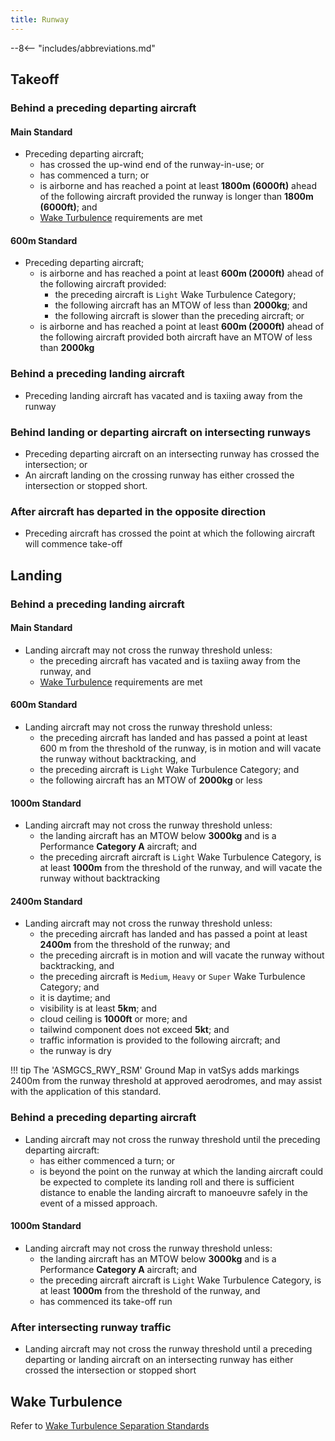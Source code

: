 ```yaml
---
title: Runway
---
```


--8<-- "includes/abbreviations.md"

## Takeoff
### Behind a preceding departing aircraft
#### Main Standard
- Preceding departing aircraft;  
    - has crossed the up-wind end of the runway-in-use; or  
    - has commenced a turn; or  
    - is airborne and has reached a point at least **1800m (6000ft)** ahead of the following aircraft provided the runway is longer than **1800m (6000ft)**; and  
    - [Wake Turbulence](#wake-turbulence) requirements are met

#### 600m Standard
- Preceding departing aircraft;  
    - is airborne and has reached a point at least **600m (2000ft)** ahead of the following aircraft provided:  
        - the preceding aircraft is `Light` Wake Turbulence Category;  
        - the following aircraft has an MTOW of less than **2000kg**; and  
        - the following aircraft is slower than the preceding aircraft; or  
    - is airborne and has reached a point at least **600m (2000ft)** ahead of the following aircraft provided both aircraft have an MTOW of less than **2000kg**

### Behind a preceding landing aircraft
- Preceding landing aircraft has vacated and is taxiing away from the runway

### Behind landing or departing aircraft on intersecting runways
- Preceding departing aircraft on an intersecting runway has crossed the intersection; or  
- An aircraft landing on the crossing runway has either crossed the intersection or stopped short.

### After aircraft has departed in the opposite direction
- Preceding aircraft has crossed the point at which the following aircraft will commence take-off

## Landing
### Behind a preceding landing aircraft
#### Main Standard
- Landing aircraft may not cross the runway threshold unless:  
    - the preceding aircraft has vacated and is taxiing away from the runway, and  
    - [Wake Turbulence](#wake-turbulence) requirements are met

#### 600m Standard
- Landing aircraft may not cross the runway threshold unless:  
    - the preceding aircraft has landed and has passed a point at least 600 m from the threshold of the runway, is in motion and will vacate the runway without backtracking, and  
    - the preceding aircraft is `Light` Wake Turbulence Category; and  
    - the following aircraft has an MTOW of **2000kg** or less

#### 1000m Standard
- Landing aircraft may not cross the runway threshold unless:  
    - the landing aircraft has an MTOW below **3000kg** and is a Performance **Category A** aircraft; and  
    - the preceding aircraft aircraft is `Light` Wake Turbulence Category, is at least **1000m** from the threshold of the runway, and will vacate the runway without backtracking

#### 2400m Standard
- Landing aircraft may not cross the runway threshold unless:  
    - the preceding aircraft has landed and has passed a point at least **2400m** from the threshold of the runway; and  
    - the preceding aircraft is in motion and will vacate the runway without backtracking, and  
    - the preceding aircraft is `Medium`, `Heavy` or `Super` Wake Turbulence Category; and  
    - it is daytime; and  
    - visibility is at least **5km**; and  
    - cloud ceiling is **1000ft** or more; and  
    - tailwind component does not exceed **5kt**; and  
    - traffic information is provided to the following aircraft; and  
    - the runway is dry

!!! tip
The 'ASMGCS_RWY_RSM' Ground Map in vatSys adds markings 2400m from the runway threshold at approved aerodromes, and may assist with the application of this standard.


### Behind a preceding departing aircraft
- Landing aircraft may not cross the runway threshold until the preceding departing aircraft:  
    - has either commenced a turn; or  
    - is beyond the point on the runway at which the landing aircraft could be expected to complete its landing roll and there is sufficient distance to enable the landing aircraft to manoeuvre safely in the event of a missed approach.

#### 1000m Standard
- Landing aircraft may not cross the runway threshold unless:  
    - the landing aircraft has an MTOW below **3000kg** and is a Performance **Category A** aircraft; and  
    - the preceding aircraft aircraft is `Light` Wake Turbulence Category, is at least **1000m** from the threshold of the runway, and  
    - has commenced its take-off run

### After intersecting runway traffic
- Landing aircraft may not cross the runway threshold until a preceding departing or landing aircraft on an intersecting runway has either crossed the intersection or stopped short

## Wake Turbulence
Refer to [Wake Turbulence Separation Standards](../waketurb)